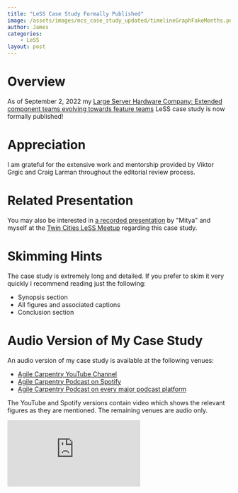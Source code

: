 ```yaml
---
title: "LeSS Case Study Formally Published"
image: /assets/images/mcs_case_study_updated/timelineGraphFakeMonths.png
author: James
categories: 
    - LeSS
layout: post
---
```



# Overview

As of September 2, 2022 my [Large Server Hardware Company: Extended component teams evolving towards feature teams](https://less.works/case-studies/large-server-hardware-company) LeSS case study is now formally published!

# Appreciation

I am grateful for the extensive work and mentorship provided by Viktor Grgic and Craig Larman throughout the editorial review process.

# Related Presentation

You may also be interested in [a recorded presentation]({{site.baseurl}}/blog/mcs-case-study-presentation/) by "Mitya" and myself at the [Twin Cities LeSS Meetup](https://www.meetup.com/large-scale-scrum-less-twin-cities) regarding this case study.

# Skimming Hints

The case study is extremely long and detailed. If you prefer to skim it very quickly I recommend reading just the following:

* Synopsis section
* All figures and associated captions
* Conclusion section 

# Audio Version of My Case Study

An audio version of my case study is available at the following venues:
* [Agile Carpentry YouTube Channel](https://youtu.be/DVmoFEmi4xU)
* [Agile Carpentry Podcast on Spotify](https://open.spotify.com/show/1bnMmFj7F6q0jXuEWHcSaq)
* [Agile Carpentry Podcast on every major podcast platform](https://podcasters.spotify.com/pod/show/agilecarpentry/)

The YouTube and Spotify versions contain video which shows the relevant figures as they are mentioned. The remaining venues are audio only.

<iframe class="video" src="https://www.youtube.com/embed/DVmoFEmi4xU" allowfullscreen frameborder="0"></iframe>

